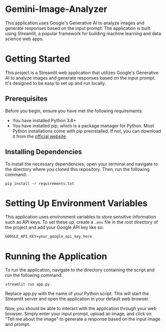 # Gemini-Image-Analyzer

This application uses Google's Generative AI to analyze images and generate responses based on the input prompt. The application is built using Streamlit, a popular framework for building machine learning and data science web apps.

# Getting Started

This project is a Streamlit web application that utilizes Google's Generative AI to analyze images and generate responses based on the input prompt. It's designed to be easy to set up and run locally.

## Prerequisites

Before you begin, ensure you have met the following requirements:

- You have installed Python 3.8+
- You have installed pip, which is a package manager for Python. Most Python installations come with pip preinstalled. If not, you can download it from the [official website](https://pip.pypa.io/en/stable/installation/).

## Installing Dependencies

To install the necessary dependencies, open your terminal and navigate to the directory where you cloned this repository. Then, run the following command:

```
pip install -r requirements.txt

```
# Setting Up Environment Variables

This application uses environment variables to store sensitive information such as API keys. To set these up, create a `.env` file in the root directory of the project and add your Google API key like so:

```
GOOGLE_API_KEY=your_google_api_key_here
```
# Running the Application

To run the application, navigate to the directory containing the script and run the following command:

```
streamlit run app.py
```
Replace app.py with the name of your Python script. This will start the Streamlit server and open the application in your default web browser.

Now, you should be able to interact with the application through your web browser. Simply enter your input prompt, upload an image, and click on "Tell me about the image" to generate a response based on the input image and prompt.
